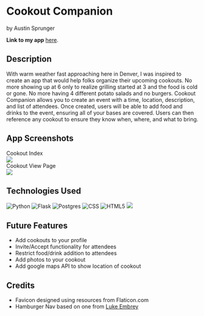 # Cookout Companion
by Austin Sprunger

**Link to my app** <a href="https://cookout-companion.herokuapp.com/">here</a>.

## Description
With warm weather fast approaching here in Denver, I was inspired to create an app that would help folks organize their upcoming cookouts. No more showing up at 6 only to realize grilling started at 3 and the food is cold or gone. No more having 4 different potato salads and no burgers. Cookout Companion allows you to create an event with a time, location, description, and list of attendees. Once created, users will be able to add food and drinks to the event, ensuring all of your bases are covered. Users can then reference any cookout to ensure they know when, where, and what to bring.  

## App Screenshots
Cookout Index
<br>
<img src="https://i.imgur.com/yPA5F8j.png">
<br>
Cookout View Page
<br>
<img src="https://i.imgur.com/yPA5F8j.png">


## Technologies Used
![Python](https://img.shields.io/badge/python-3670A0?style=for-the-badge&logo=python&logoColor=ffdd54)
![Flask](https://img.shields.io/badge/flask-%23000.svg?style=for-the-badge&logo=flask&logoColor=white)
![Postgres](https://img.shields.io/badge/postgres-%23316192.svg?style=for-the-badge&logo=postgresql&logoColor=white)
![CSS](https://img.shields.io/badge/CSS3-1572B6?style=for-the-badge&logo=css3&logoColor=white)
![HTML5](https://img.shields.io/badge/html5-%23E34F26.svg?style=for-the-badge&logo=html5&logoColor=white)
![](https://img.shields.io/badge/Jinja-092E20?style=for-the-badge&logo=jinja&logoColor=white)

## Future Features
<ul>
<li>Add cookouts to your profile</li> 
<li>Invite/Accept functionality for attendees</li> 
<li>Restrict food/drink addition to attendees</li> 
<li>Add photos to your cookout</li> 
<li>Add google maps API to show location of cookout</li>
</ul>

## Credits
<ul>
<li>Favicon designed using resources from Flaticon.com</li>
<li>Hamburger Nav based on one from <a href="https://alvarotrigo.com/blog/hamburger-menu-css/">Luke Embrey</a></li>
</ul>
